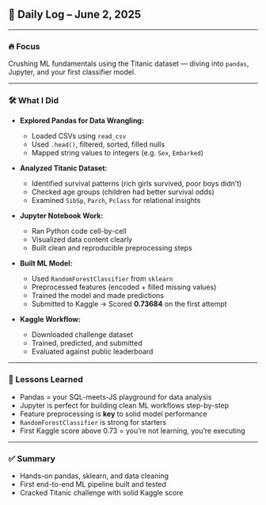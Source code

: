 ## 🧠 Daily Log – June 2, 2025

---

### 🔥 Focus

Crushing ML fundamentals using the Titanic dataset — diving into `pandas`, Jupyter, and your first classifier model.

---

### 🛠️ What I Did

- **Explored Pandas for Data Wrangling:**
  - Loaded CSVs using `read_csv`
  - Used `.head()`, filtered, sorted, filled nulls
  - Mapped string values to integers (e.g. `Sex`, `Embarked`)

- **Analyzed Titanic Dataset:**
  - Identified survival patterns (rich girls survived, poor boys didn’t)
  - Checked age groups (children had better survival odds)
  - Examined `SibSp`, `Parch`, `Pclass` for relational insights

- **Jupyter Notebook Work:**
  - Ran Python code cell-by-cell
  - Visualized data content clearly
  - Built clean and reproducible preprocessing steps

- **Built ML Model:**
  - Used `RandomForestClassifier` from `sklearn`
  - Preprocessed features (encoded + filled missing values)
  - Trained the model and made predictions
  - Submitted to Kaggle → Scored **0.73684** on the first attempt

- **Kaggle Workflow:**
  - Downloaded challenge dataset
  - Trained, predicted, and submitted
  - Evaluated against public leaderboard

---

### 🧠 Lessons Learned

- Pandas = your SQL-meets-JS playground for data analysis
- Jupyter is perfect for building clean ML workflows step-by-step
- Feature preprocessing is **key** to solid model performance
- `RandomForestClassifier` is strong for starters
- First Kaggle score above 0.73 = you’re not learning, you’re executing

---

### ✅ Summary

- Hands-on pandas, sklearn, and data cleaning  
- First end-to-end ML pipeline built and tested  
- Cracked Titanic challenge with solid Kaggle score  
